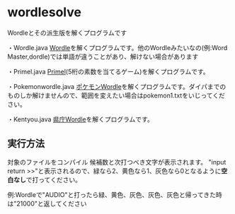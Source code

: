 # wordlesolve

Wordleとその派生版を解くプログラムです

・Wordle.java
[Wordle](https://www.nytimes.com/games/wordle/index.html)を解くプログラムです。他のWordleみたいなの(例:Word Master,dordle)では単語が違うことがあり、解けない場合があります

・Primel.java
[Primel](https://converged.yt/primel/)(5桁の素数を当てるゲーム)を解くプログラムです。

・Pokemonwordle.java
[ポケモンWordle](https://wordle.mega-yadoran.jp/)を解くプログラムです。ダイパまでのものしか解けませんので、範囲を変えたい場合はpokemon1.txtをいじってください。

・Kentyou.java
[県庁Wordle](https://musemyuzu.github.io/prefectural_capitale/)を解くプログラムです。

## 実行方法
対象のファイルをコンパイル
候補数と次打つべき文字が表示されます。
"input return >>"と表示されるので、緑なら2、黄色なら1、灰色なら0となるように**空白なし**で打ってください。

例:Wordleで"AUDIO"と打ったら緑、黄色、灰色、灰色、灰色と帰ってきた時は"21000"と返してください
